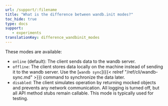 ```yaml
---
url: /support/:filename
title: "What is the difference between wandb.init modes?"
toc_hide: true
type: docs
support:
   - experiments
translationKey: difference_wandbinit_modes
---
```

These modes are available:

* `online` (default): The client sends data to the wandb server.
* `offline`: The client stores data locally on the machine instead of sending it to the wandb server. Use the [`wandb sync`]({{< relref "/ref/cli/wandb-sync.md" >}}) command to synchronize the data later.
* `disabled`: The client simulates operation by returning mocked objects and prevents any network communication. All logging is turned off, but all API method stubs remain callable. This mode is typically used for testing.